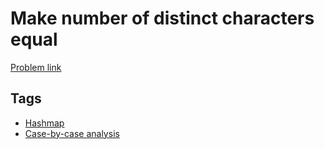 # Make number of distinct characters equal

[Problem link](https://leetcode.com/problems/make-number-of-distinct-characters-equal/)

## Tags

* [Hashmap](/README.md#Hashmap)
* [Case-by-case analysis](/README.md#Case_by_case_analysis)
